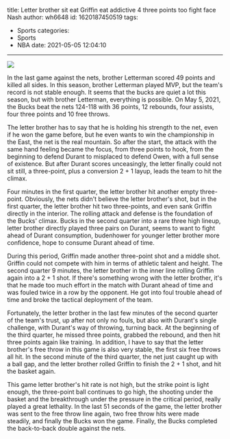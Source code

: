 title: Letter brother sit eat Griffin eat addictive 4 three points too fight face Nash
author: wh6648
id: 1620187450519
tags: 
- Sports
categories: 
- Sports
- NBA
date: 2021-05-05 12:04:10
---
![](https://p8.itc.cn/q_70/images01/20210505/f69371129cf044c4a06703d9178e289d.jpeg)


In the last game against the nets, brother Letterman scored 49 points and killed all sides. In this season, brother Letterman played MVP, but the team's record is not stable enough. It seems that the bucks are quiet a lot this season, but with brother Letterman, everything is possible. On May 5, 2021, the Bucks beat the nets 124-118 with 36 points, 12 rebounds, four assists, four three points and 10 free throws.

The letter brother has to say that he is holding his strength to the net, even if he won the game before, but he even wants to win the championship in the East, the net is the real mountain. So after the start, the attack with the same hand feeling became the focus, from three points to hook, from the beginning to defend Durant to misplaced to defend Owen, with a full sense of existence. But after Durant scores unceasingly, the letter finally could not sit still, a three-point, plus a conversion 2 + 1 layup, leads the team to hit the climax.

Four minutes in the first quarter, the letter brother hit another empty three-point. Obviously, the nets didn't believe the letter brother's shot, but in the first quarter, the letter brother hit two three-points, and even sank Griffin directly in the interior. The rolling attack and defense is the foundation of the Bucks' climax. Bucks in the second quarter into a rare three high lineup, letter brother directly played three pairs on Durant, seems to want to fight ahead of Durant consumption, budenhower for younger letter brother more confidence, hope to consume Durant ahead of time.

During this period, Griffin made another three-point shot and a middle shot. Griffin could not compete with him in terms of athletic talent and height. The second quarter 9 minutes, the letter brother in the inner line rolling Griffin again into a 2 + 1 shot. If there's something wrong with the letter brother, it's that he made too much effort in the match with Durant ahead of time and was fouled twice in a row by the opponent. He got into foul trouble ahead of time and broke the tactical deployment of the team.

Fortunately, the letter brother in the last few minutes of the second quarter of the team's trust, up after not only no fouls, but also with Durant's single challenge, with Durant's way of throwing, turning back. At the beginning of the third quarter, he missed three points, grabbed the rebound, and then hit three points again like training. In addition, I have to say that the letter brother's free throw in this game is also very stable, the first six free throws all hit. In the second minute of the third quarter, the net just caught up with a ball gap, and the letter brother rolled Griffin to finish the 2 + 1 shot, and hit the basket again.

This game letter brother's hit rate is not high, but the strike point is light enough, the three-point ball continues to go high, the shooting under the basket and the breakthrough under the pressure in the critical period, really played a great lethality. In the last 51 seconds of the game, the letter brother was sent to the free throw line again, two free throw hits were made steadily, and finally the Bucks won the game. Finally, the Bucks completed the back-to-back double against the nets.

